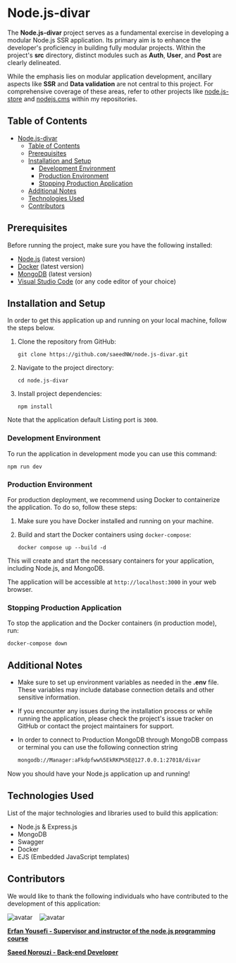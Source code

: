 # Node.js-divar

The **Node.js-divar** project serves as a fundamental exercise in developing a
modular Node.js SSR application. Its primary aim is to enhance the developer's
proficiency in building fully modular projects. Within the project's **src**
directory, distinct modules such as **Auth**, **User**, and **Post** are clearly
delineated.

While the emphasis lies on modular application development, ancillary aspects like
**SSR** and **Data validation** are not central to this project. For comprehensive
coverage of these areas, refer to other projects like [node.js-store](https://github.com/saeedNW/node.js-store)
and [nodejs.cms](https://github.com/saeedNW/nodejs.cms) within my repositories.

## Table of Contents

- [Node.js-divar](#nodejs-divar)
  - [Table of Contents](#table-of-contents)
  - [Prerequisites](#prerequisites)
  - [Installation and Setup](#installation-and-setup)
    - [Development Environment](#development-environment)
    - [Production Environment](#production-environment)
    - [Stopping Production Application](#stopping-production-application)
  - [Additional Notes](#additional-notes)
  - [Technologies Used](#technologies-used)
  - [Contributors](#contributors)

## Prerequisites

Before running the project, make sure you have the following installed:

- [Node.js](https://nodejs.org/) (latest version)
- [Docker](https://www.docker.com) (latest version)
- [MongoDB](https://www.mongodb.com/) (latest version)
- [Visual Studio Code](https://code.visualstudio.com/) (or any code editor of your choice)

## Installation and Setup

In order to get this application up and running on your local machine, follow the
steps below.

1. Clone the repository from GitHub:

   ```shell
   git clone https://github.com/saeedNW/node.js-divar.git
   ```

2. Navigate to the project directory:

   ```shell
   cd node.js-divar
   ```

3. Install project dependencies:

   ```shell
   npm install
   ```

Note that the application default Listing port is `3000`.

### Development Environment

To run the application in development mode you can use this command:

```shell
npm run dev
```

### Production Environment

For production deployment, we recommend using Docker to containerize the application.
To do so, follow these steps:

1. Make sure you have Docker installed and running on your machine.

2. Build and start the Docker containers using `docker-compose`:

   ```shell
   docker compose up --build -d
   ```

This will create and start the necessary containers for your application, including
Node.js, and MongoDB.

The application will be accessible at `http://localhost:3000` in your web browser.

### Stopping Production Application

To stop the application and the Docker containers (in production mode), run:

```shell
docker-compose down
```

## Additional Notes

- Make sure to set up environment variables as needed in the **.env** file. These
  variables may include database connection details and other sensitive information.

- If you encounter any issues during the installation process or while running the application, please check the
  project's issue tracker on GitHub or contact the project maintainers for support.

- In order to connect to Production MongoDB through MongoDB compass or terminal you can use the following connection string

  ```bash
  mongodb://Manager:aFkdpfww%5EkRKP%5E@127.0.0.1:27018/divar
  ```

Now you should have your Node.js application up and running!

## Technologies Used

List of the major technologies and libraries used to build this application:

- Node.js & Express.js
- MongoDB
- Swagger
- Docker
- EJS (Embedded JavaScript templates)

## Contributors

We would like to thank the following individuals who have contributed to the development of this application:

![avatar](https://images.weserv.nl/?url=https://github.com/erfanyousefi.png?h=150&w=150&fit=cover&mask=circle&maxage=5d)
‎ ‎ ‎ ![avatar](https://images.weserv.nl/?url=https://github.com/saeedNW.png?h=150&w=150&fit=cover&mask=circle&maxage=5d)

[**Erfan Yousefi - Supervisor and instructor of the node.js programming course**](https://github.com/erfanyousefi/)

[**Saeed Norouzi - Back-end Developer**](https://github.com/saeedNW)
